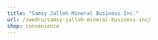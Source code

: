 ```yaml
---
title: "Samsy Jalloh Mineral Business Inc."
url: /zwedru/samsy-jalloh-mineral-business-inc/
shop: convenience
---
```

